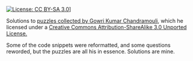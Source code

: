 [![License: CC BY-SA 3.0](https://img.shields.io/badge/License-CC%20BY--SA%203.0-lightgrey.svg)](https://creativecommons.org/licenses/by-sa/3.0/)]

Solutions to [puzzles collected by Gowri Kumar Chandramouli](http://www.gowrikumar.com/c/index.php), which he
licensed under a [Creative Commons Attribution-ShareAlike 3.0 Unported License.](https://creativecommons.org/licenses/by-sa/3.0/)

Some of the code snippets were reformatted, and some questions reworded, but the
puzzles are all his in essence. Solutions are mine.


